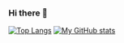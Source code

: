 ### Hi there 👋

[![Top Langs](https://github-readme-stats.vercel.app/api/top-langs/?username=andrejustinnn&count_private=true&layout=compact&theme=dark)](https://github.com/anuraghazra/github-readme-stats)
[![My GitHub stats](https://github-readme-stats.vercel.app/api?username=andrejustinnn&count_private=true&show_icons=true&theme=dark)](https://github.com/anuraghazra/github-readme-stats)

<!--
**andrejustinnn/andrejustinnn** is a ✨ _special_ ✨ repository because its `README.md` (this file) appears on your GitHub profile.

Here are some ideas to get you started:

- 🔭 I’m currently working on Avian Brands
- 🌱 I’m currently learning ...
- 👯 I’m looking to collaborate on ...
- 🤔 I’m looking for help with ...
- 💬 Ask me about ...
- 📫 How to reach me: ...
- 😄 Pronouns: ...
- ⚡ Fun fact: ...
-->
